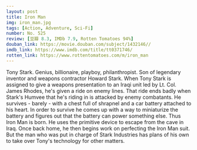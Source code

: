 ```yaml
---
layout: post 
title: Iron Man
img: iron_man.jpg
tags: [Action, Adventure, Sci-Fi]
number: No. 525
review: [豆瓣 8.3, IMDb 7.9, Rotten Tomatoes 94%]
douban_link: https://movie.douban.com/subject/1432146//
imdb_link: https://www.imdb.com/title/tt0371746/
rotten_link: https://www.rottentomatoes.com/m/iron_man
---
```


Tony Stark. Genius, billionaire, playboy, philanthropist. Son of legendary inventor and weapons contractor Howard Stark. When Tony Stark is assigned to give a weapons presentation to an Iraqi unit led by Lt. Col. James Rhodes, he's given a ride on enemy lines. That ride ends badly when Stark's Humvee that he's riding in is attacked by enemy combatants. He survives - barely - with a chest full of shrapnel and a car battery attached to his heart. In order to survive he comes up with a way to miniaturize the battery and figures out that the battery can power something else. Thus Iron Man is born. He uses the primitive device to escape from the cave in Iraq. Once back home, he then begins work on perfecting the Iron Man suit. But the man who was put in charge of Stark Industries has plans of his own to take over Tony's technology for other matters.